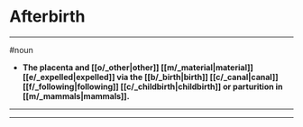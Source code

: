 # Afterbirth
---
#noun
- **The placenta and [[o/_other|other]] [[m/_material|material]] [[e/_expelled|expelled]] via the [[b/_birth|birth]] [[c/_canal|canal]] [[f/_following|following]] [[c/_childbirth|childbirth]] or parturition in [[m/_mammals|mammals]].**
---
---
